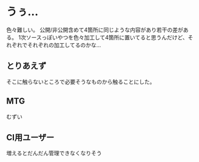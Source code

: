 # うぅ...
色々難しい。
公開/非公開含めて4箇所に同じような内容があり若干の差がある。
1次ソースっぽいやつを色々加工して4箇所に置いてると思うんだけど、それぞれでそれぞれの加工してるのかな...

## とりあえず
そこに触らないところで必要そうなものから触ることにした。

## MTG
むずい

## CI用ユーザー
増えるとだんだん管理できなくなりそう
